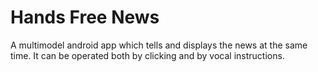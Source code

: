 # **Hands Free News**

A multimodel android app which tells and displays the news at the same time.
It can be operated both by clicking and by vocal instructions.
